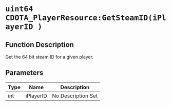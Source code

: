 # `uint64 CDOTA_PlayerResource:GetSteamID(iPlayerID )`
## Function Description
Get the 64 bit steam ID for a given player.
## Parameters
Type|Name|Description
--|--|--
int|iPlayerID|No Description Set
